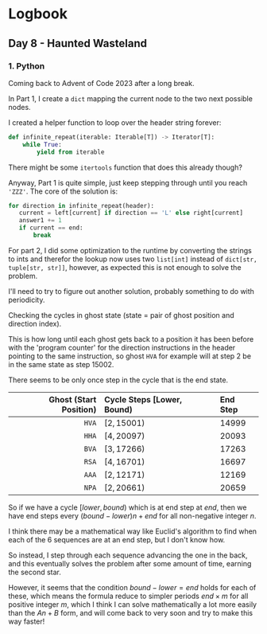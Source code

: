 # Logbook

## Day 8 - Haunted Wasteland

### 1. Python

Coming back to Advent of Code 2023 after a long break.

In Part 1, I create a `dict` mapping the current node to the two next possible nodes.

I created a helper function to loop over the header string forever:

```Python
def infinite_repeat(iterable: Iterable[T]) -> Iterator[T]:
    while True:
        yield from iterable
```

There might be some `itertools` function that does this already though?

Anyway, Part 1 is quite simple, just keep stepping through until you reach `'ZZZ'`. The core of the solution is:

```Python
for direction in infinite_repeat(header):
   current = left[current] if direction == 'L' else right[current]
   answer1 += 1
   if current == end:
       break
```

For part 2, I did some optimization to the runtime by converting the strings to ints and therefor the lookup now uses two `list[int]`
instead of `dict[str, tuple[str, str]]`, however, as expected this is not enough to solve the problem.

I'll need to try to figure out another solution, probably something to do with periodicity.

Checking the cycles in ghost state (state = pair of ghost position and direction index).

This is how long until each ghost gets back to a position it has been before with the 'program counter' for the direction instructions in the header pointing to the same instruction, so ghost `HVA` for example will at step $2$ be in the same state as step $15002$.

There seems to be only once step in the cycle that is the end state.

| Ghost (Start Position) | Cycle Steps [Lower, Bound) | End Step |
| ---------------------: | :------------------------- | :------- |
|                  `HVA` | $[2, 15001)$               | 14999    |
|                  `HHA` | $[4, 20097)$               | 20093    |
|                  `BVA` | $[3, 17266)$               | 17263    |
|                  `RSA` | $[4, 16701)$               | 16697    |
|                  `AAA` | $[2, 12171)$               | 12169    |
|                  `NPA` | $[2, 20661)$               | 20659    |

So if we have a cycle $[lower, bound)$ which is at end step at $end$, then we have end steps every $(bound-lower)n+end$ for all non-negative integer $n$.

I think there may be a mathematical way like Euclid's algorithm to find when each of the 6 sequences are at an end step, but I don't know how.

So instead, I step through each sequence advancing the one in the back, and this eventually solves the problem after some amount of time, earning the second star.

However, it seems that the condition $bound-lower = end$ holds for each of these, which means the formula reduce to simpler periods $end \times m$ for all positive integer $m$, which I think I can solve mathematically a lot more easily than the $An+B$ form, and will come back to very soon and try to make this way faster!
